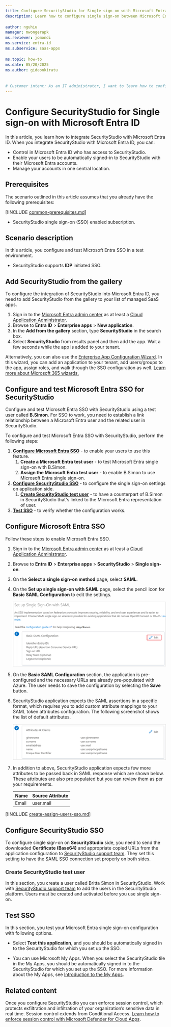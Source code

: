 ```yaml
---
title: Configure SecurityStudio for Single sign-on with Microsoft Entra ID
description: Learn how to configure single sign-on between Microsoft Entra ID and SecurityStudio.

author: nguhiu
manager: mwongerapk
ms.reviewer: jomondi
ms.service: entra-id
ms.subservice: saas-apps

ms.topic: how-to
ms.date: 05/20/2025
ms.author: gideonkiratu


# Customer intent: As an IT administrator, I want to learn how to configure single sign-on between Microsoft Entra ID and SecurityStudio so that I can control who has access to SecurityStudio, enable automatic sign-in with Microsoft Entra accounts, and manage my accounts in one central location.
---
```


# Configure SecurityStudio for Single sign-on with Microsoft Entra ID

In this article,  you learn how to integrate SecurityStudio with Microsoft Entra ID. When you integrate SecurityStudio with Microsoft Entra ID, you can:

* Control in Microsoft Entra ID who has access to SecurityStudio.
* Enable your users to be automatically signed-in to SecurityStudio with their Microsoft Entra accounts.
* Manage your accounts in one central location.

## Prerequisites
The scenario outlined in this article assumes that you already have the following prerequisites:

[!INCLUDE [common-prerequisites.md](~/identity/saas-apps/includes/common-prerequisites.md)]
* SecurityStudio single sign-on (SSO) enabled subscription.

## Scenario description

In this article,  you configure and test Microsoft Entra SSO in a test environment.

* SecurityStudio supports **IDP** initiated SSO.

## Add SecurityStudio from the gallery

To configure the integration of SecurityStudio into Microsoft Entra ID, you need to add SecurityStudio from the gallery to your list of managed SaaS apps.

1. Sign in to the [Microsoft Entra admin center](https://entra.microsoft.com) as at least a [Cloud Application Administrator](~/identity/role-based-access-control/permissions-reference.md#cloud-application-administrator).
1. Browse to **Entra ID** > **Enterprise apps** > **New application**.
1. In the **Add from the gallery** section, type **SecurityStudio** in the search box.
1. Select **SecurityStudio** from results panel and then add the app. Wait a few seconds while the app is added to your tenant.

 Alternatively, you can also use the [Enterprise App Configuration Wizard](https://portal.office.com/AdminPortal/home?Q=Docs#/azureadappintegration). In this wizard, you can add an application to your tenant, add users/groups to the app, assign roles, and walk through the SSO configuration as well. [Learn more about Microsoft 365 wizards.](/microsoft-365/admin/misc/azure-ad-setup-guides)

<a name='configure-and-test-azure-ad-sso-for-securitystudio'></a>

## Configure and test Microsoft Entra SSO for SecurityStudio

Configure and test Microsoft Entra SSO with SecurityStudio using a test user called **B.Simon**. For SSO to work, you need to establish a link relationship between a Microsoft Entra user and the related user in SecurityStudio.

To configure and test Microsoft Entra SSO with SecurityStudio, perform the following steps:

1. **[Configure Microsoft Entra SSO](#configure-azure-ad-sso)** - to enable your users to use this feature.
    1. **Create a Microsoft Entra test user** - to test Microsoft Entra single sign-on with B.Simon.
    1. **Assign the Microsoft Entra test user** - to enable B.Simon to use Microsoft Entra single sign-on.
1. **[Configure SecurityStudio SSO](#configure-securitystudio-sso)** - to configure the single sign-on settings on application side.
    1. **[Create SecurityStudio test user](#create-securitystudio-test-user)** - to have a counterpart of B.Simon in SecurityStudio that's linked to the Microsoft Entra representation of user.
1. **[Test SSO](#test-sso)** - to verify whether the configuration works.

<a name='configure-azure-ad-sso'></a>

## Configure Microsoft Entra SSO

Follow these steps to enable Microsoft Entra SSO.

1. Sign in to the [Microsoft Entra admin center](https://entra.microsoft.com) as at least a [Cloud Application Administrator](~/identity/role-based-access-control/permissions-reference.md#cloud-application-administrator).
1. Browse to **Entra ID** > **Enterprise apps** > **SecurityStudio** > **Single sign-on**.
1. On the **Select a single sign-on method** page, select **SAML**.
1. On the **Set up single sign-on with SAML** page, select the pencil icon for **Basic SAML Configuration** to edit the settings.

   ![Edit Basic SAML Configuration](common/edit-urls.png)

1. On the **Basic SAML Configuration** section, the application is pre-configured and the necessary URLs are already pre-populated with Azure. The user needs to save the configuration by selecting the **Save** button.

1. SecurityStudio application expects the SAML assertions in a specific format, which requires you to add custom attribute mappings to your SAML token attributes configuration. The following screenshot shows the list of default attributes.

	![image](common/default-attributes.png)

1. In addition to above, SecurityStudio application expects few more attributes to be passed back in SAML response which are shown below. These attributes are also pre populated but you can review them as per your requirements.
	
	| Name | Source Attribute|
	| ---------------| --------- |
	| Email | user.mail |
	
<a name='create-an-azure-ad-test-user'></a>

[!INCLUDE [create-assign-users-sso.md](~/identity/saas-apps/includes/create-assign-users-sso.md)]

## Configure SecurityStudio SSO

To configure single sign-on on **SecurityStudio** side, you need to send the downloaded **Certificate (Base64)** and appropriate copied URLs from the application configuration to [SecurityStudio support team](mailto:support@securitystudio.com). They set this setting to have the SAML SSO connection set properly on both sides.

### Create SecurityStudio test user

In this section, you create a user called Britta Simon in SecurityStudio. Work with [SecurityStudio support team](mailto:support@securitystudio.com) to add the users in the SecurityStudio platform. Users must be created and activated before you use single sign-on.

## Test SSO 

In this section, you test your Microsoft Entra single sign-on configuration with following options.

* Select **Test this application**, and you should be automatically signed in to the SecurityStudio for which you set up the SSO.

* You can use Microsoft My Apps. When you select the SecurityStudio tile in the My Apps, you should be automatically signed in to the SecurityStudio for which you set up the SSO. For more information about the My Apps, see [Introduction to the My Apps](https://support.microsoft.com/account-billing/sign-in-and-start-apps-from-the-my-apps-portal-2f3b1bae-0e5a-4a86-a33e-876fbd2a4510).

## Related content

Once you configure SecurityStudio you can enforce session control, which protects exfiltration and infiltration of your organization’s sensitive data in real time. Session control extends from Conditional Access. [Learn how to enforce session control with Microsoft Defender for Cloud Apps](/cloud-app-security/proxy-deployment-any-app).
